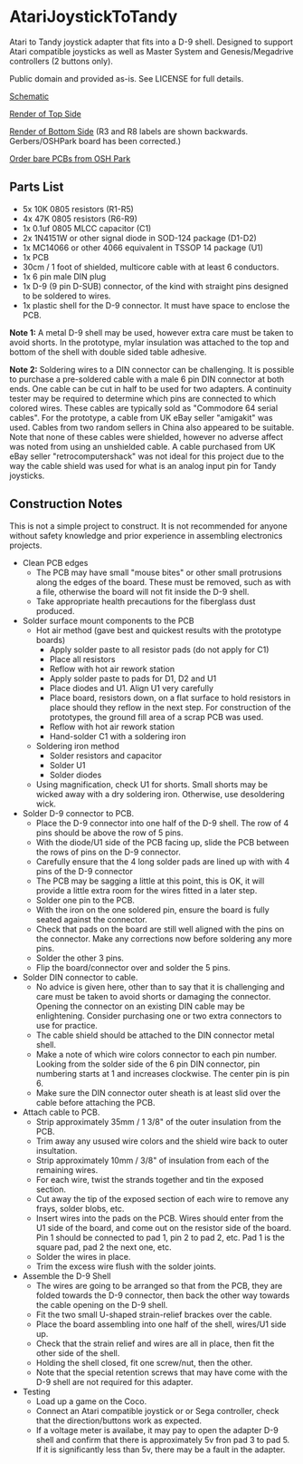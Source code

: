 # AtariJoystickToTandy

Atari to Tandy joystick adapter that fits into a D-9 shell. Designed to support Atari compatible joysticks as well as Master System and Genesis/Megadrive controllers (2 buttons only).

Public domain and provided as-is. See LICENSE for full details.

[Schematic](Schematic.pdf)

[Render of Top Side](BoardTop.png)

[Render of Bottom Side](BoardBottom.png) (R3 and R8 labels are shown backwards. Gerbers/OSHPark board has been corrected.)

[Order bare PCBs  from OSH Park](https://oshpark.com/shared_projects/tsDrmzHI)

## Parts List

* 5x 10K 0805 resistors (R1-R5)
* 4x 47K 0805 resistors (R6-R9)
* 1x 0.1uf 0805 MLCC capacitor (C1)
* 2x 1N4151W or other signal diode in SOD-124 package (D1-D2)
* 1x MC14066 or other 4066 equivalent in TSSOP 14 package (U1) 
* 1x PCB
* 30cm / 1 foot of shielded, multicore cable with at least 6 conductors.
* 1x 6 pin male DIN plug
* 1x D-9 (9 pin D-SUB) connector, of the kind with straight pins designed to be soldered to wires.
* 1x plastic shell for the D-9 connector. It must have space to enclose the PCB.
 
**Note 1:** A metal D-9 shell may be used, however extra care must be taken to avoid shorts. 
In the prototype, mylar insulation was attached to the top and bottom of the shell with double 
sided table adhesive.

**Note 2:** Soldering wires to a DIN connector can be challenging. It is possible to purchase a 
pre-soldered cable with a male 6 pin DIN connector at both ends. One cable can be cut in half
to be used for two adapters. A continuity tester may be required to determine which pins are
connected to which colored wires. These cables are typically sold as "Commodore 64 serial cables". 
For the prototype, a cable from UK eBay seller "amigakit" was used. Cables from two random 
sellers in China also appeared to be suitable. Note that none of these cables were shielded,
however no adverse affect was noted from using an unshielded cable. A cable purchased from 
UK eBay seller "retrocomputershack" was not ideal for this project due to the way the cable 
shield was used for what is an analog input pin for Tandy joysticks.

## Construction Notes

This is not a simple project to construct. It is not recommended for anyone without safety knowledge and 
prior experience in assembling electronics projects.

* Clean PCB edges
  * The PCB may have small "mouse bites" or other small protrusions along the edges of the board. 
    These must be removed, such as with a file, otherwise the board will not fit inside the D-9
    shell.
  * Take appropriate health precautions for the fiberglass dust produced.
* Solder surface mount components to the PCB
  * Hot air method (gave best and quickest results with the prototype boards)
    * Apply solder paste to all resistor pads (do not apply for C1)
    * Place all resistors
    * Reflow with hot air rework station
    * Apply solder paste to pads for D1, D2 and U1
    * Place diodes and U1. Align U1 very carefully
    * Place board, resistors down, on a flat surface to hold resistors in place should they reflow in the next step. 
      For construction of the prototypes, the ground fill area of a scrap PCB was used.
    * Reflow with hot air rework station
    * Hand-solder C1 with a soldering iron
  * Soldering iron method
    * Solder resistors and capacitor
    * Solder U1
    * Solder diodes
  * Using magnification, check U1 for shorts. Small shorts may be wicked away with a dry soldering iron.
    Otherwise, use desoldering wick.
* Solder D-9 connector to PCB.
  * Place the D-9 connector into one half of the D-9 shell. The row of 4 pins should be above the row of 5 pins.
  * With the diode/U1 side of the PCB facing up, slide the PCB between the rows of pins on the D-9 connector.
  * Carefully ensure that the 4 long solder pads are lined up with with 4 pins of the D-9 connector
  * The PCB may be sagging a little at this point, this is OK, it will provide a little extra room for the
    wires fitted in a later step.
  * Solder one pin to the PCB.
  * With the iron on the one soldered pin, ensure the board is fully seated against the connector.
  * Check that pads on the board are still well aligned with the pins on the connector. Make any corrections
    now before soldering any more pins.
  * Solder the other 3 pins.
  * Flip the board/connector over and solder the 5 pins.
* Solder DIN connector to cable. 
  * No advice is given here, other than to say that it is challenging and care must be taken to avoid
    shorts or damaging the connector. Opening the connector on an existing DIN cable may be enlightening. 
    Consider purchasing one or two extra connectors to use for practice.
  * The cable shield should be attached to the DIN connector metal shell.
  * Make a note of which wire colors connector to each pin number. Looking from the solder side of the
    6 pin DIN connector, pin numbering starts at 1 and increases clockwise. The center pin is pin 6.
  * Make sure the DIN connector outer sheath is at least slid over the cable before attaching the PCB.
* Attach cable to PCB.
  * Strip approximately 35mm / 1 3/8" of the outer insulation from the PCB.
  * Trim away any usused wire colors and the shield wire back to outer insultation.
  * Strip approximately 10mm / 3/8" of insulation from each of the remaining wires.
  * For each wire, twist the strands together and tin the exposed section.
  * Cut away the tip of the exposed section of each wire to remove any frays, solder blobs, etc.
  * Insert wires into the pads on the PCB. Wires should enter from the U1 side of the board, and come
    out on the resistor side of the board. Pin 1 should be connected to pad 1, pin 2 to pad 2, etc. 
	Pad 1 is the square pad, pad 2 the next one, etc.
  * Solder the wires in place.
  * Trim the excess wire flush with the solder joints.
* Assemble the D-9 Shell
  * The wires are going to be arranged so that from the PCB, they are folded towards the D-9 connector, then
    back the other way towards the cable opening on the D-9 shell.
  * Fit the two small U-shaped strain-relief brackes over the cable.
  * Place the board assembling into one half of the shell, wires/U1 side up.
  * Check that the strain relief and wires are all in place, then fit the other side of the shell.
  * Holding the shell closed, fit one screw/nut, then the other.
  * Note that the special retention screws that may have come with the D-9 shell are not required
    for this adapter.
* Testing
  * Load up a game on the Coco.
  * Connect an Atari compatible joystick or or Sega controller, check that the direction/buttons work as expected.
  * If a voltage meter is availabe, it may pay to open the adapter D-9 shell and confirm that there is approximately
    5v fron pad 3 to pad 5. If it is significantly less than 5v, there may be a fault in the adapter.
